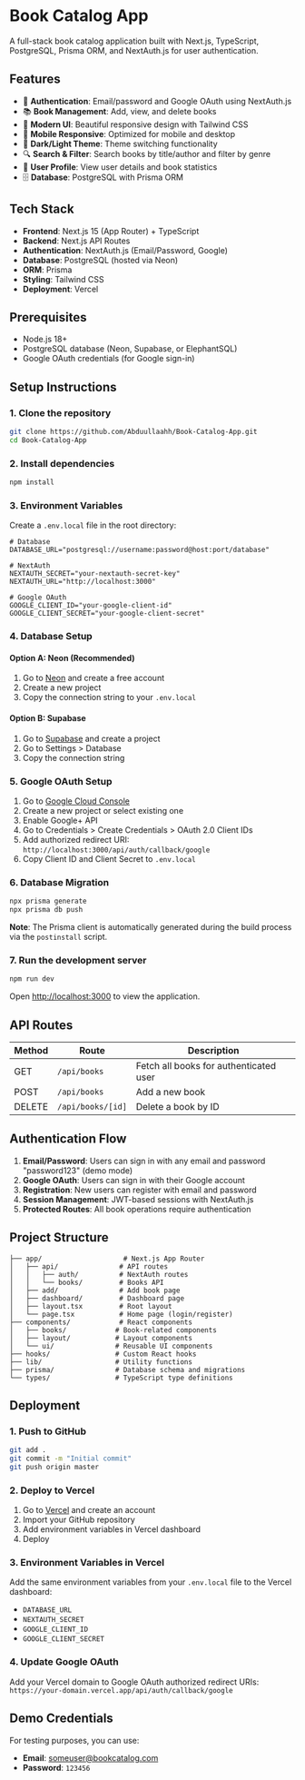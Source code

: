 # Book Catalog App

A full-stack book catalog application built with Next.js, TypeScript, PostgreSQL, Prisma ORM, and NextAuth.js for user authentication.

## Features

- 🔐 **Authentication**: Email/password and Google OAuth using NextAuth.js
- 📚 **Book Management**: Add, view, and delete books
- 🎨 **Modern UI**: Beautiful responsive design with Tailwind CSS
- 📱 **Mobile Responsive**: Optimized for mobile and desktop
- 🌙 **Dark/Light Theme**: Theme switching functionality
- 🔍 **Search & Filter**: Search books by title/author and filter by genre
- 👤 **User Profile**: View user details and book statistics
- 🗄️ **Database**: PostgreSQL with Prisma ORM

## Tech Stack

- **Frontend**: Next.js 15 (App Router) + TypeScript
- **Backend**: Next.js API Routes
- **Authentication**: NextAuth.js (Email/Password, Google)
- **Database**: PostgreSQL (hosted via Neon)
- **ORM**: Prisma
- **Styling**: Tailwind CSS
- **Deployment**: Vercel

## Prerequisites

- Node.js 18+ 
- PostgreSQL database (Neon, Supabase, or ElephantSQL)
- Google OAuth credentials (for Google sign-in)

## Setup Instructions

### 1. Clone the repository

```bash
git clone https://github.com/Abduullaahh/Book-Catalog-App.git
cd Book-Catalog-App
```

### 2. Install dependencies

```bash
npm install
```

### 3. Environment Variables

Create a `.env.local` file in the root directory:

```env
# Database
DATABASE_URL="postgresql://username:password@host:port/database"

# NextAuth
NEXTAUTH_SECRET="your-nextauth-secret-key"
NEXTAUTH_URL="http://localhost:3000"

# Google OAuth
GOOGLE_CLIENT_ID="your-google-client-id"
GOOGLE_CLIENT_SECRET="your-google-client-secret"
```

### 4. Database Setup

#### Option A: Neon (Recommended)
1. Go to [Neon](https://neon.tech) and create a free account
2. Create a new project
3. Copy the connection string to your `.env.local`

#### Option B: Supabase
1. Go to [Supabase](https://supabase.com) and create a project
2. Go to Settings > Database
3. Copy the connection string

### 5. Google OAuth Setup
1. Go to [Google Cloud Console](https://console.cloud.google.com)
2. Create a new project or select existing one
3. Enable Google+ API
4. Go to Credentials > Create Credentials > OAuth 2.0 Client IDs
5. Add authorized redirect URI: `http://localhost:3000/api/auth/callback/google`
6. Copy Client ID and Client Secret to `.env.local`

### 6. Database Migration

```bash
npx prisma generate
npx prisma db push
```

**Note**: The Prisma client is automatically generated during the build process via the `postinstall` script.

### 7. Run the development server

```bash
npm run dev
```

Open [http://localhost:3000](http://localhost:3000) to view the application.

## API Routes

| Method | Route | Description |
|--------|-------|-------------|
| GET | `/api/books` | Fetch all books for authenticated user |
| POST | `/api/books` | Add a new book |
| DELETE | `/api/books/[id]` | Delete a book by ID |

## Authentication Flow

1. **Email/Password**: Users can sign in with any email and password "password123" (demo mode)
2. **Google OAuth**: Users can sign in with their Google account
3. **Registration**: New users can register with email and password
4. **Session Management**: JWT-based sessions with NextAuth.js
5. **Protected Routes**: All book operations require authentication

## Project Structure

```
├── app/                    # Next.js App Router
│   ├── api/               # API routes
│   │   ├── auth/          # NextAuth routes
│   │   └── books/         # Books API
│   ├── add/               # Add book page
│   ├── dashboard/         # Dashboard page
│   ├── layout.tsx         # Root layout
│   └── page.tsx           # Home page (login/register)
├── components/            # React components
│   ├── books/            # Book-related components
│   ├── layout/           # Layout components
│   └── ui/               # Reusable UI components
├── hooks/                # Custom React hooks
├── lib/                  # Utility functions
├── prisma/               # Database schema and migrations
└── types/                # TypeScript type definitions
```

## Deployment

### 1. Push to GitHub

```bash
git add .
git commit -m "Initial commit"
git push origin master
```

### 2. Deploy to Vercel

1. Go to [Vercel](https://vercel.com) and create an account
2. Import your GitHub repository
3. Add environment variables in Vercel dashboard
4. Deploy

### 3. Environment Variables in Vercel

Add the same environment variables from your `.env.local` file to the Vercel dashboard:

- `DATABASE_URL`
- `NEXTAUTH_SECRET`
- `GOOGLE_CLIENT_ID`
- `GOOGLE_CLIENT_SECRET`

### 4. Update Google OAuth

Add your Vercel domain to Google OAuth authorized redirect URIs:
`https://your-domain.vercel.app/api/auth/callback/google`

## Demo Credentials

For testing purposes, you can use:
- **Email**: someuser@bookcatalog.com
- **Password**: `123456`